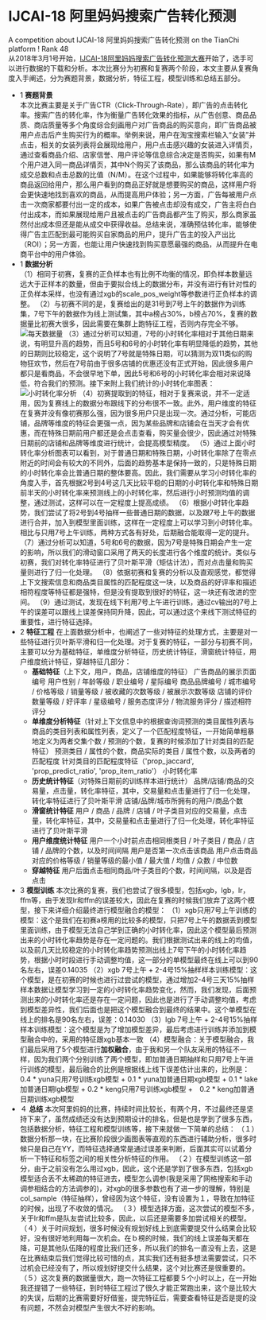 # IJCAI-18 阿里妈妈搜索广告转化预测
A competition about IJCAI-18 阿里妈妈搜索广告转化预测 on the TianChi platform ! Rank 48  
从2018年3月1号开始，[IJCAI-18阿里妈妈搜索广告转化预测大赛](https://tianchi.aliyun.com/competition/introduction.htm?spm=5176.100150.711.6.50d52009HO5leS&raceId=231647)开始了，选手可以进行数据的下载和分析。本次比赛分为初赛和复赛两个阶段，本文主要从复赛角度入手阐述，分为赛题背景，数据分析，特征工程，模型训练和总结五部分。
* 1 **赛题背景**  
本次比赛主要是关于广告CTR（Click-Through-Rate），即广告的点击转化率。搜索广告的转化率，作为衡量广告转化效果的指标，从广告创意、商品品质、商店质量等多个角度综合刻画用户对广告商品的购买意向，即广告商品被用户点击后产生购买行为的概率。举例来说，用户在淘宝搜索栏输入“女装”并点击，相关的女装列表将会展现给用户，用户点击感兴趣的女装进入详情页，通过查看商品介绍、店家信誉、用户评论等信息综合决定是否购买，如果有M个用户进入同一商品详情页，其中N个购买了该商品，那么该商品的转化率为成交总数和点击总数的比值（N/M）。在这个过程中，如果能够将转化率高的商品返回给用户，那么用户看到的商品正好就是想要购买的商品，这样用户将会更快速地找到喜欢的商品，从而提高用户体验；另一方面，广告每被用户点击一次商家都要付出一定的成本，如果广告被点击却没有成交，广告主将白白付出成本，而如果展现给用户且被点击的广告商品都产生了购买，那么商家虽然付出成本但还是能从成交中获得收益。总结来说，准确预估转化率，能够使得广告主匹配到最可能购买自家商品的用户，提升广告主的投入产出比（ROI）；另一方面，也能让用户快速找到购买意愿最强的商品，从而提升在电商平台中的用户体验。
* 1 **数据分析**  
（1）相同于初赛，复赛的正负样本也有比例不均衡的情况，即负样本数量远远大于正样本的数量，但由于要拟合线上的数据分布，并没有进行有针对性的正负样本采样，也没有通过xgb的scale_pos_weight等参数进行正负样本的调整。
（2）与初赛不同的是，复赛给出的是31号到7号上午的数据作为训练集，7号下午的数据作为线上测试集，其中a榜占30%，b榜占70%，复赛的数据量比初赛大很多，因此需要在集群上跑特征工程，否则内存完全不够。
  ![每天数据量](https://upload-images.jianshu.io/upload_images/12207295-79ba06278dc1a220.png?imageMogr2/auto-orient/strip%7CimageView2/2/w/1240)
  （3）通过分析可以知道，7号的小时转化率相对于其他日期来说，有明显升高的趋势，而且5号和6号的小时转化率有明显降低的趋势，其他的日期则比较稳定，这个说明了7号就是特殊日期，可以猜测为双11类似的购物狂欢节，然后在7号前由于很多店铺的优惠还没有正式开始，因此很多用户都只是看商品，不会很早地下单，因此5号和6号的小时转化率会相对来说降低，符合我们的预测。接下来附上我们统计的小时转化率图表：
  ![小时转化率分析](https://upload-images.jianshu.io/upload_images/12207295-46f73f73cb1a5d18.png?imageMogr2/auto-orient/strip%7CimageView2/2/w/1240)
  （4）初赛提取到的特征，相对于复赛来说，并不一定适用，因为复赛线上的数据分布跟线下的分布很不一致。此外，用户维度的特征在复赛并没有像初赛那么强，因为很多用户只是出现一次。通过分析，可能店铺，品牌等维度的特征会更强一点，因为某些品牌和店铺会在当天才会有优惠，而在特殊日期前用户都还是会点击查看，购买量会很少，因此通过对特殊日期前的店铺和品牌等维度进行统计，会提高模型精度。
（5）通过上面小时转化率分析图表可以看到，对于普通日期和特殊日期，小时转化率除了在零点附近的时间会有较大的不同外，后面的趋势基本是保持一致的，只是特殊日期的小时转化率会比普通日期的整体要高。因此，我们需要从学习小时转化率的角度入手，首先根据2号到4号这几天比较平稳的日期的小时转化率和特殊日期前半天的小时转化率来预测线上的小时转化率，然后进行小时预测均值的调整，通过测试，这样可以在一定程度上提高成绩。
（6）根据小时转化率趋势，我们尝试了将2号到4号抽样一些普通日期的数据，以及跟7号上午的数据进行合并，加入到模型里面训练，这样在一定程度上可以学习到小时转化率。相比与只用7号上午训练，两种方式各有好处，后期融合能取得一定的提升。
（7）通过分析可以知道，5号和6号的数据，因为7号是特殊日期会产生一定的影响，所以我们的滑动窗口采用了两天的长度进行各个维度的统计。类似与初赛，我们对转化率特征进行了贝叶斯平滑（矩估计法），而对点击量和购买量则进行了归一化处理。
（8）依据初赛和复赛的分析以及直观感觉，都觉得上下文搜索信息和商品类目属性的匹配程度这一块，以及商品的好评率和描述相符程度等特征都是强特，但是没有提取到很好的特征，这一块还有改进的空间。
（9）通过测试，发现在线下利用7号上午进行训练，通过cv输出的7号上午的误差可以跟线上误差保持同升降，因此，可以通过这个来线下测试特征的重要性，进行特征选择。
* 2 **特征工程**
在上面数据分析中，也阐述了一些对特征的处理方式，主要是对一些特征进行贝叶斯平滑和归一化处理。对于复赛的特征，一部分与初赛不同，主要可以分为基础特征，单维度分析特征，历史统计特征，滑窗统计特征，用户维度统计特征，穿越特征几部分：
  * **基础特征**（上下文，用户，商品，店铺维度的特征）
 广告商品的展示页面编号
用户性别 / 年龄等级 / 职业编号 / 星际编号
商品品牌编号 / 城市编号 / 价格等级 / 销量等级 / 被收藏的次数等级 / 被展示次数等级
店铺的评价数量等级 / 好评率 / 星级编号 / 服务态度评分 / 物流服务评分 / 描述相符评分
  * **单维度分析特征**（针对上下文信息中的根据查询词预测的类目属性列表与商品的类目列表和属性列表，定义了一个匹配程度特征，一开始简单粗暴地定义为两者交集个数 / 预测的个数，复赛的时候添加了针对类目的匹配特征）
预测类目 / 属性的个数，商品实际的类目 / 属性个数，以及两者的匹配程度
针对类目的匹配程度特征（'prop_jaccard', 'prop_predict_ratio', 'prop_item_ratio'）
小时转化率
  *  **历史统计特征**（对特殊日期前的训练样本进行统计）
品牌/店铺/商品的交易量，点击量，转化率特征，其中，交易量和点击量进行了归一化处理，转化率特征进行了贝叶斯平滑
店铺/品牌/城市所拥有的用户/商品个数
  *  **滑窗统计特征**
用户 / 商品 / 品牌 / 店铺 / 叶子类目对应的交易量，点击量，转化率特征，其中，交易量和点击量进行了归一化处理，转化率特征进行了贝叶斯平滑
  *  **用户维度统计特征**
用户一个小时前点击相同根类目 / 叶子类目 / 商品 / 店铺 / 品牌的个数，以及时间间隔
用户是否第一次点击该商品
用户点击商品对应的价格等级 / 销量等级的最小值 / 最大值 / 均值 / 众数 / 中位数
  *  **穿越特征**
用户后面点击相同商品/叶子类目的个数，时间间隔，以及是否点击
* 3 **模型训练**
本次比赛的复赛，我们也尝试了很多模型，包括xgb，lgb，lr，ffm等，由于发现lr和ffm的误差较大，因此在复赛的时候我们放弃了这两个模型，接下来详细介绍最终进行模型融合的模型：
  （1）xgb只用7号上午训练的模型：这个是我们在初赛a榜用的比较多的模型，只把7号上午的数据丢到模型里面训练，由于模型无法自己学到正确的小时转化率，因此这个模型最后预测出来的小时转化率趋势是存在一定问题的。我们根据测试出来的线上的均值，以及前几天比较稳定的小时转化率趋势预测出线上7号下午的小时转化率趋势，根据小时时段进行手动调整均值，这一部分的单模型最终在线上可以到90名左右，误差0.14035
  （2）xgb 7号上午 + 2-4号15%抽样样本训练模型：这个模型，是在初赛的时候也进行过尝试的模型，通过增加2-4号三天15%抽样样本数据让模型学习到一定的小时转化率趋势变化，然而，我们发现，后面预测出来的小时转化率还是存在一定问题，因此也是进行了手动调整均值，考虑到模型差异性，我们后面也是把这个模型融合到最终的结果中。这个单模型在线上的排名是90名左右，误差：0.14030
  （3）lgb 7号上午 + 2-4号15%抽样样本训练模型：这个模型是为了增加模型差异，最后考虑进行训练并添加到模型融合中的，采用的特征跟xgb基本一致
  （4）模型融合：关于模型融合，我们最后采用了5个模型进行**加权融合**，由于我和另一个队友采用的特征不一样，因为我们两个分别训练了两个模型，即加普通日期抽样和只用7号上午进行训练的模型，最后融合的比例是根据线上线下误差估计出来的，比例是：0.4 * yuna只用7号训练xgb模型 + 0.1 * yuna加普通日期xgb模型 + 0.1 * lake加普通日期lgb模型 + 0.2 * keng只用7号训练xgb模型 +　0.2 * keng加普通日期训练xgb模型
* ４ **总结**
本次阿里妈妈的比赛，持续时间比较长，有两个月，不过最终还是坚持下来了，虽然成绩还没有达到预期设计的排名，但是也是学到了很多东西，包括数据分析，特征工程和模型训练等，接下来就做一下简单的总结：
  （１）数据分析那一块，在比赛阶段很少画图表等直观的东西进行辅助分析，很多时候只是自己在YY，而特征选择通常是通过误差来判断，后面其实可以试着分析一下特征和标签之间的相关性分析特征的作用。
  （２）在模型训练这一部分，由于之前没有怎么用过xgb，因此，这个还是学到了很多东西，包括xgb模型适合丢不太稀疏的特征进去，模型怎么调参(我是采用了网格搜索和手动调参相结合的方法调参的)，对xgb的很多参数也有了进一步的理解，特别是col_sample（特征抽样），曾经因为这个特征，没有设置为１，导致在加特征的时候，出现了不收敛的情况。
  （３）模型选择方面，这次尝试的模型不多，关于lr和ffm是队友尝试比较多，因此，以后还是需要多加尝试相关的模型。
  （４）关于时间规划，很多时候没有规划好线上到底需要提交什么结果会比较好，没有很好地利用每一次机会。在ｂ榜的时候，我们的线上误差每天都在降，可是其他队伍降的程度比我们还多，所以我们的排名一直没有上去，这是在比赛结束后我们觉得比较可惜的点，其实我们还有挺多想法需要尝试，只不过机会已经没有了，所以规划好提交什么结果，这个对比赛还是很重要的。
  （５）这次复赛的数据量很大，跑一次特征工程都要５个小时以上，在一开始我还提错了一些特征，到时特征工程过了很久才能正常跑出来，这个是比较大的失误，后期的比赛需要好好借鉴，提完特征后，需要查看特征是否是提的没有问题，不然会对模型产生很大不好的影响。
